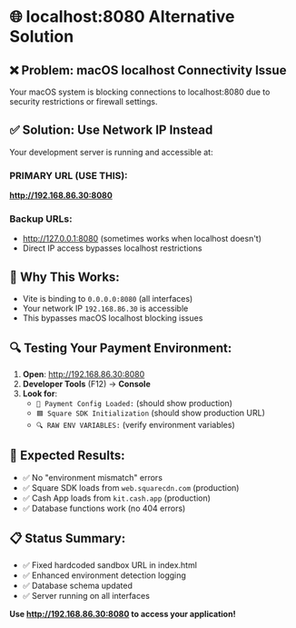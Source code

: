 # 🌐 localhost:8080 Alternative Solution

## ❌ Problem: macOS localhost Connectivity Issue
Your macOS system is blocking connections to localhost:8080 due to security restrictions or firewall settings.

## ✅ Solution: Use Network IP Instead

Your development server is running and accessible at:

### **PRIMARY URL (USE THIS):**
**http://192.168.86.30:8080**

### **Backup URLs:**
- http://127.0.0.1:8080 (sometimes works when localhost doesn't)
- Direct IP access bypasses localhost restrictions

## 🔧 Why This Works:
- Vite is binding to `0.0.0.0:8080` (all interfaces)
- Your network IP `192.168.86.30` is accessible
- This bypasses macOS localhost blocking issues

## 🔍 Testing Your Payment Environment:

1. **Open**: http://192.168.86.30:8080
2. **Developer Tools** (F12) → **Console**
3. **Look for**:
   - `🔐 Payment Config Loaded:` (should show production)
   - `🟦 Square SDK Initialization` (should show production URL)
   - `🔍 RAW ENV VARIABLES:` (verify environment variables)

## 🎯 Expected Results:
- ✅ No "environment mismatch" errors
- ✅ Square SDK loads from `web.squarecdn.com` (production)
- ✅ Cash App loads from `kit.cash.app` (production)
- ✅ Database functions work (no 404 errors)

## 📋 Status Summary:
- ✅ Fixed hardcoded sandbox URL in index.html
- ✅ Enhanced environment detection logging
- ✅ Database schema updated
- ✅ Server running on all interfaces

**Use http://192.168.86.30:8080 to access your application!**